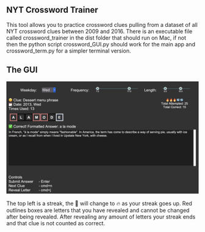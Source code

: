 ## NYT Crossword Trainer

This tool allows you to practice crossword clues pulling from a dataset of all NYT crossword clues between 2009 and 2016. There is an executable file called crossword_trainer in the dist folder that should run on Mac, if not then the python script crossword_GUI.py should work for the main app and crossword_term.py for a simpler terminal version.

## The GUI

![screenshot from the GUI app](/imgs/ss1.png)

The top left is a streak, the 🧊 will change to 🔥 as your streak goes up. Red outlines boxes are letters that you have revealed and cannot be changed after being revealed. After revealing any amount of letters your streak ends and that clue is not counted as correct.
